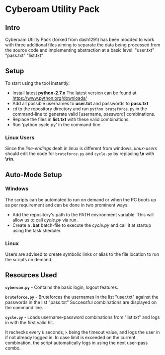 # Cyberoam Utility Pack

## Intro

Cyberoam Utility Pack (forked from dash1291) has been modded to work with three additional files aiming to separate the data being processed from the source code and implementing abstraction at a basic level:
"user.txt"	"pass.txt"	"list.txt"

## Setup

To start using the tool instantly:

* Install latest **python-2.7.x**
The latest version can be found at https://www.python.org/downloads/
* Add all possible usernames to **user.txt** and passwords to **pass.txt**
* `cd` to the repository directory and run `python bruteforce.py` in the command-line to generate valid [username, password] combinations.
* Replace the files in **list.txt** with these valid combinations.
* Run 'python cycle.py' in the command-line.

### Linux Users

Since the *line-endings* dealt in linux is different from windows, *linux-users* should edit the code for ``bruteforce.py`` and ``cycle.py`` by replacing **\n** with **\r\n**.

## Auto-Mode Setup

### Windows
The scripts can be automated to run on demand or when the PC boots up as per requirement and can be done in two prominent ways:

* Add the repository's path to the PATH environment variable. This will allow us to call *cycle.py* via run.
* Create a **.bat** batch-file to execute the *cycle.py* and call it at startup using the task sheduler.

### Linux
Users are advised to create symbolic links or alias to the file location to run the scripts on demand.

## Resources Used

**``cyberoam.py``** - Contains the basic login, logout features.

**``bruteforce.py``** - Bruteforces the usernames in the list "user.txt" against the passwords in the list "pass.txt"
Successful combinations are displayed on the command line.

**``cycle.py``** - Loads username-password combinations from "list.txt" and logs in with the first valid hit.

It rechecks every `k` seconds, `k` being the timeout value, and logs the user in if not already logged in. In case limit is exceeded on the current combination, the script automatically logs in using the next user-pass combo.